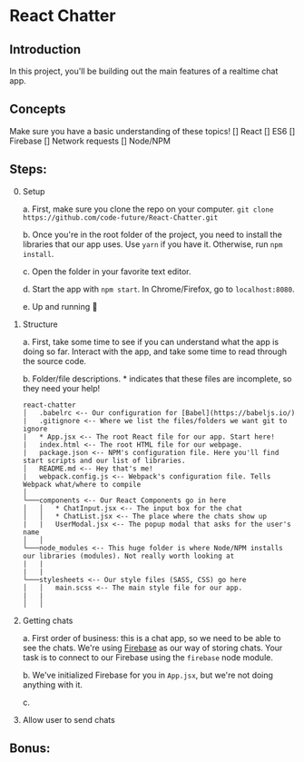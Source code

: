 # React Chatter

## Introduction
In this project, you'll be building out the main features of a realtime chat app.

## Concepts
Make sure you have a basic understanding of these topics!
[] React
[] ES6
[] Firebase
[] Network requests
[] Node/NPM

## Steps:
0. Setup

   a. First, make sure you clone the repo on your computer. `git clone https://github.com/code-future/React-Chatter.git`
   
   b. Once you're in the root folder of the project, you need to install the libraries that our app uses. Use `yarn` if you      have it. Otherwise, run `npm install`.
   
   c. Open the folder in your favorite text editor.
   
   d. Start the app with `npm start`. In Chrome/Firefox, go to `localhost:8080`. 
   
   e. Up and running 🚀
   
1. Structure
  
   a. First, take some time to see if you can understand what the app is doing so far. Interact with the app, and take some      time to read through the source code. 
   
   b. Folder/file descriptions. * indicates that these files are incomplete, so they need your help!
   ```
   react-chatter
   │   .babelrc <-- Our configuration for [Babel](https://babeljs.io/)
   |   .gitignore <-- Where we list the files/folders we want git to ignore
   |   * App.jsx <-- The root React file for our app. Start here!
   |   index.html <-- The root HTML file for our webpage.
   |   package.json <-- NPM's configuration file. Here you'll find start scripts and our list of libraries.
   │   README.md <-- Hey that's me!
   |   webpack.config.js <-- Webpack's configuration file. Tells Webpack what/where to compile
   │
   └───components <-- Our React Components go in here
   │   │   * ChatInput.jsx <-- The input box for the chat 
   │   │   * ChatList.jsx <-- The place where the chats show up
   |   |   UserModal.jsx <-- The popup modal that asks for the user's name
   │   │
   └───node_modules <-- This huge folder is where Node/NPM installs our libraries (modules). Not really worth looking at
   |   |
   |   |
   └───stylesheets <-- Our style files (SASS, CSS) go here
   │   │   main.scss <-- The main style file for our app.
   |   |   
   │   │
   ```
   
2. Getting chats
  
   a. First order of business: this is a chat app, so we need to be able to see the chats. We're using 
   [Firebase](https://firebase.google.com/) as our way of storing chats. Your task is to connect to our Firebase using the `firebase` node module.
   
   b. We've initialized Firebase for you in `App.jsx`, but we're not doing anything with it. 
   
   c. 
   
3. Allow user to send chats


Bonus:
- 
